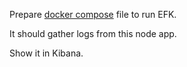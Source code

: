 Prepare [docker compose](monitoring/docker-compose.yaml) file to run EFK.

It should gather logs from this node app.

Show it in Kibana.
